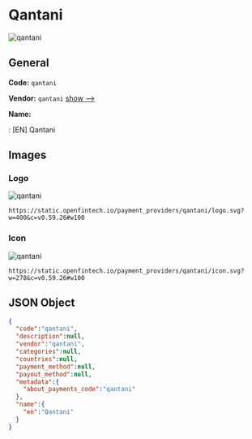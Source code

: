
# Qantani 
![qantani](https://static.openfintech.io/payment_providers/qantani/logo.svg?w=400&c=v0.59.26#w100)  

## General 
 
**Code:** `qantani` 
 
**Vendor:** `qantani` [show -->](/vendors/qantani/) 
 
**Name:** 
 
:	[EN] Qantani 
 

## Images 

### Logo 
 
![qantani](https://static.openfintech.io/payment_providers/qantani/logo.svg?w=400&c=v0.59.26#w100)  

```
https://static.openfintech.io/payment_providers/qantani/logo.svg?w=400&c=v0.59.26#w100
```  

### Icon 
 
![qantani](https://static.openfintech.io/payment_providers/qantani/icon.svg?w=278&c=v0.59.26#w100)  

```
https://static.openfintech.io/payment_providers/qantani/icon.svg?w=278&c=v0.59.26#w100
```  

## JSON Object 

```json
{
  "code":"qantani",
  "description":null,
  "vendor":"qantani",
  "categories":null,
  "countries":null,
  "payment_method":null,
  "payout_method":null,
  "metadata":{
    "about_payments_code":"qantani"
  },
  "name":{
    "en":"Qantani"
  }
}
```  
